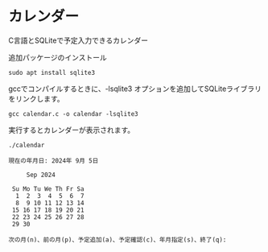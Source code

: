 # カレンダー

C言語とSQLiteで予定入力できるカレンダー

追加パッケージのインストール
```
sudo apt install sqlite3
```

gccでコンパイルするときに、-lsqlite3 オプションを追加してSQLiteライブラリをリンクします。
```
gcc calendar.c -o calendar -lsqlite3
```

実行するとカレンダーが表示されます。
```
./calendar

現在の年月日: 2024年 9月 5日

     Sep 2024

 Su Mo Tu We Th Fr Sa
  1  2  3  4  5  6  7
  8  9 10 11 12 13 14
 15 16 17 18 19 20 21
 22 23 24 25 26 27 28
 29 30

次の月(n)、前の月(p)、予定追加(a)、予定確認(c)、年月指定(s)、終了(q):
```

